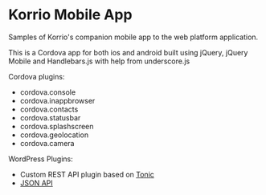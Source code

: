Korrio Mobile App
============

Samples of Korrio's companion mobile app to the web platform application.

This is a Cordova app for both ios and android built using jQuery, jQuery Mobile and Handlebars.js with help from underscore.js

Cordova plugins:
- cordova.console
- cordova.inappbrowser
- cordova.contacts
- cordova.statusbar
- cordova.splashscreen
- cordova.geolocation
- cordova.camera

WordPress Plugins:
- Custom REST API plugin based on [Tonic](http://www.peej.co.uk/tonic/)
- [JSON API](https://wordpress.org/plugins/json-api/)